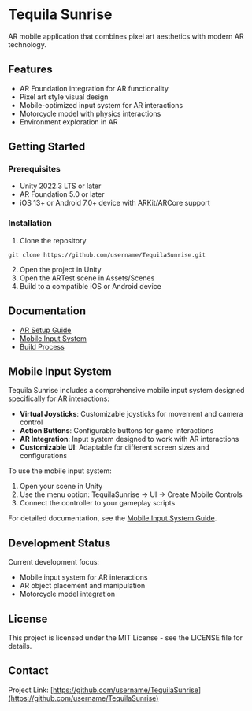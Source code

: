 # Tequila Sunrise

AR mobile application that combines pixel art aesthetics with modern AR technology.

## Features

- AR Foundation integration for AR functionality
- Pixel art style visual design
- Mobile-optimized input system for AR interactions
- Motorcycle model with physics interactions
- Environment exploration in AR

## Getting Started

### Prerequisites

- Unity 2022.3 LTS or later
- AR Foundation 5.0 or later
- iOS 13+ or Android 7.0+ device with ARKit/ARCore support

### Installation

1. Clone the repository
```
git clone https://github.com/username/TequilaSunrise.git
```

2. Open the project in Unity
3. Open the ARTest scene in Assets/Scenes
4. Build to a compatible iOS or Android device

## Documentation

- [AR Setup Guide](docs/ar/ar_setup_guide.md)
- [Mobile Input System](docs/input/mobile_input_system.md)
- [Build Process](docs/build/build_guide.md)

## Mobile Input System

Tequila Sunrise includes a comprehensive mobile input system designed specifically for AR interactions:

- **Virtual Joysticks**: Customizable joysticks for movement and camera control
- **Action Buttons**: Configurable buttons for game interactions
- **AR Integration**: Input system designed to work with AR interactions
- **Customizable UI**: Adaptable for different screen sizes and configurations

To use the mobile input system:

1. Open your scene in Unity
2. Use the menu option: TequilaSunrise → UI → Create Mobile Controls
3. Connect the controller to your gameplay scripts

For detailed documentation, see the [Mobile Input System Guide](docs/input/mobile_input_system.md).

## Development Status

Current development focus:
- Mobile input system for AR interactions
- AR object placement and manipulation
- Motorcycle model integration

## License

This project is licensed under the MIT License - see the LICENSE file for details.

## Contact

Project Link: [https://github.com/username/TequilaSunrise](https://github.com/username/TequilaSunrise) 